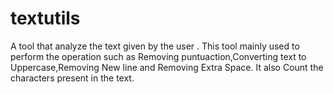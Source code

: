 # textutils
A tool that analyze the text given by the user .
This tool mainly used to perform the operation such as Removing puntuaction,Converting text to Uppercase,Removing New line and Removing Extra Space.
It also Count the characters present in the text.
